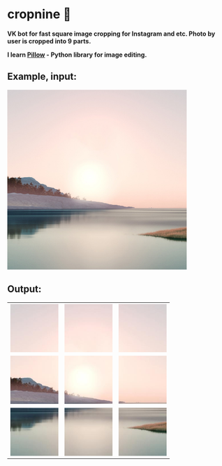# cropnine 📸
**VK bot for fast square image cropping for Instagram and etc.
Photo by user is cropped into 9 parts.**  

**I learn [Pillow](https://github.com/python-pillow/Pillow) - Python library for image editing.**

## Example, input: 


<img src="image.png" width="411"/>

## Output: 
<table>
  <tr>
    <th><img src="examples/im1.jpg" width="110"</th>
    <th><img src="examples/im2.jpg" width="110"</th>
    <th><img src="examples/im3.jpg" width="110"</th>
  </tr>
  <tr>
    <td><img src="examples/im4.jpg" width="110"</td>
    <td><img src="examples/im5.jpg" width="110"</td>
    <td><img src="examples/im6.jpg" width="110"</td>
  </tr>
  <tr>
    <td><img src="examples/im7.jpg" width="110"</td>
    <td><img src="examples/im8.jpg" width="110"</td>
    <td><img src="examples/im9.jpg" width="110"</td>
  </tr>
</table>


